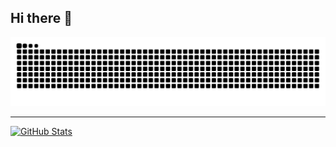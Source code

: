 ## Hi there 👋

<picture>
  <source media="(prefers-color-scheme: dark)" srcset="https://raw.githubusercontent.com/buter-00/buter-00/output/github-contribution-grid-snake-dark.svg" />
  <source media="(prefers-color-scheme: light)" srcset="https://raw.githubusercontent.com/buter-00/buter-00/output/github-contribution-grid-snake.svg" />
  <img alt="github contribution grid snake animation" src="https://raw.githubusercontent.com/buter-00/buter-00/output/github-contribution-grid-snake.svg" />
</picture>

---

[![GitHub Stats](https://github-readme-stats.vercel.app/api?username=buter-00&show_icons=true&show=reviews,discussions_started,discussions_answered,prs_merged,prs_merged_percentage&theme=ambient_gradient)](https://github.com/buter-00/github-readme-stats)
